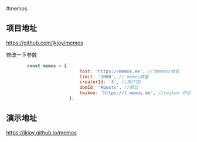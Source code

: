 #memos

## 项目地址
https://github.com/jkjoy/memos

修改一下参数
```js
        const memos = {
                            host: 'https://memos.ee', //为memos地址
                            limit: '1000', // memos数量
                            creatorId: '3', //用户ID
                            domId: '#posts', //默认
                            twikoo: 'https://t.memos.ee', //twikoo 评论
                        };
```

## 演示地址

https://jkjoy.github.io/memos